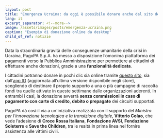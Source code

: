 ```yaml
---
layout: post
title: "Emergenza Ucraina: da oggi è possibile donare anche dal sito della piattaforma pagoPA e dall’app IO"
lang: it
excerpt_separator: <!--more-->
image: /assets/images/posts/emergenza-ucraina.png
caption: "Esempio di donazione online da desktop"
child_of_ref: notizie
---
```


Data la straordinaria gravità delle conseguenze umanitarie della crisi in Ucraina, PagoPA S.p.A. ha messo a disposizione l’omonima piattaforma dei pagamenti verso la Pubblica Amministrazione per permettere ai cittadini di effettuare anche donazioni, grazie a una **funzionalità dedicata**. 
<!--more-->

I cittadini potranno donare in pochi clic sia online tramite [questo sito](https://checkout.pagopa.it/dona), sia dall’[app IO](http://io.italia.it/donazioni-ucraina) (aggiornata all’ultima versione disponibile negli store), scegliendo di destinare il proprio supporto a una o più campagne di raccolta fondi tra quelle attivate in queste settimane dalle organizzazioni aderenti. In entrambi i casi, la donazione avverrà **senza commissioni in caso di pagamento con carte di credito, debito o prepagate** dei circuiti supportati.

PagoPA dà così il via a un'iniziativa realizzata con il supporto del _Ministro per l’innovazione tecnologica e la transizione digitale_, **Vittorio Colao**, che vede l’adesione di **Croce Rossa Italiana**, **Fondazione AVSI**, **Fondazione Soleterre** e **Save the Children**, tra le realtà in prima linea nel fornire assistenza alle vittimi civili.

